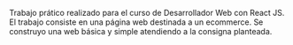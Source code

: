 Trabajo prático realizado para el curso de Desarrollador Web con React JS.
El trabajo consiste en una página web destinada a un ecommerce. Se construyo una web básica y simple atendiendo a la consigna planteada.